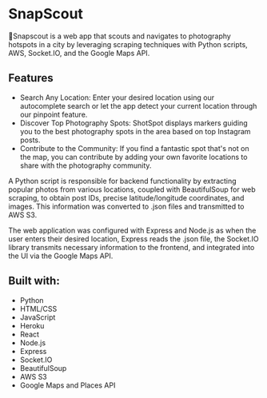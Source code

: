 #  SnapScout

📍Snapscout is a web app that scouts and navigates to photography hotspots in a city by leveraging scraping techniques with Python scripts, AWS, Socket.IO, and the Google Maps API.

## Features 

- Search Any Location: Enter your desired location using our autocomplete search or let the app detect your current location through our pinpoint feature.
- Discover Top Photography Spots: ShotSpot displays markers guiding you to the best photography spots in the area based on top Instagram posts.
- Contribute to the Community: If you find a fantastic spot that's not on the map, you can contribute by adding your own favorite locations to share with the photography community.

A Python script is responsible for backend functionality by extracting popular photos from various locations, coupled with BeautifulSoup for web scraping, to obtain post IDs, precise latitude/longitude coordinates, and images. This information was converted to .json files and transmitted to AWS S3. 

The web application was configured with Express and Node.js as when the user enters their desired location, Express reads the .json file, the Socket.IO library transmits necessary information to the frontend, and integrated into the UI via the Google Maps API.

## Built with: 
* Python 
* HTML/CSS
* JavaScript
* Heroku
* React
* Node.js
* Express
* Socket.IO
* BeautifulSoup
* AWS S3
* Google Maps and Places API

